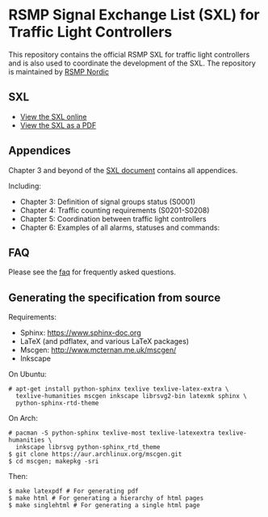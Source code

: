 # RSMP Signal Exchange List (SXL) for Traffic Light Controllers
This repository contains the official RSMP SXL for traffic light controllers
and is also used to coordinate the development of the SXL.
The repository is maintained by [RSMP Nordic](https://rsmp-nordic.org)

## SXL

* [View the SXL online](http://rsmp-nordic.github.io/rsmp_sxl_traffic_lights)
* [View the SXL as a PDF](https://github.com/rsmp-nordic/rsmp_core/releases/download/v3.1.5/rsmp-spec-3.1.5.pdf)

## Appendices

Chapter 3 and beyond of the [SXL document](http://rsmp-nordic.github.io/rsmp_sxl_traffic_lights)
contains all appendices.

Including:

- Chapter 3: Definition of signal groups status (S0001)
- Chapter 4: Traffic counting requirements (S0201-S0208)
- Chapter 5: Coordination between traffic light controllers
- Chapter 6: Examples of all alarms, statuses and commands:

## FAQ

Please see the [faq](faq.md) for frequently asked questions.

## Generating the specification from source

Requirements:

- Sphinx: https://www.sphinx-doc.org
- LaTeX (and pdflatex, and various LaTeX packages)
- Mscgen: http://www.mcternan.me.uk/mscgen/
- Inkscape

On Ubuntu:

```
# apt-get install python-sphinx texlive texlive-latex-extra \
  texlive-humanities mscgen inkscape librsvg2-bin latexmk sphinx \
  python-sphinx-rtd-theme
```

On Arch:

```
# pacman -S python-sphinx texlive-most texlive-latexextra texlive-humanities \
  inkscape librsvg python-sphinx_rtd_theme
$ git clone https://aur.archlinux.org/mscgen.git
$ cd mscgen; makepkg -sri
```

Then:

```
$ make latexpdf # For generating pdf
$ make html # For generating a hierarchy of html pages
$ make singlehtml # For generating a single html page
```


